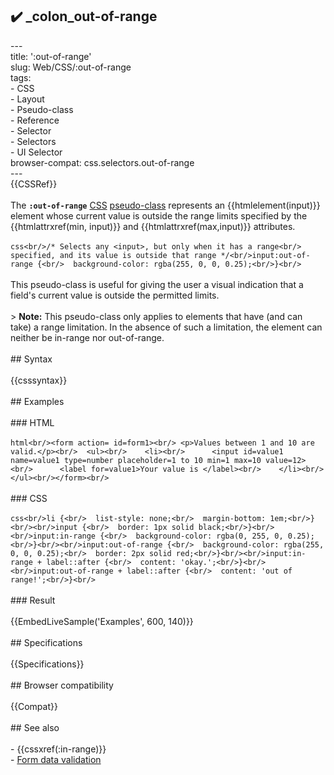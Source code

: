 ## ✔️ _colon_out-of-range 
 ---<br/>title: ':out-of-range'<br/>slug: Web/CSS/:out-of-range<br/>tags:<br/>  - CSS<br/>  - Layout<br/>  - Pseudo-class<br/>  - Reference<br/>  - Selector<br/>  - Selectors<br/>  - UI Selector<br/>browser-compat: css.selectors.out-of-range<br/>---<br/>{{CSSRef}}<br/><br/>The **`:out-of-range`** [CSS](/en-US/docs/Web/CSS) [pseudo-class](/en-US/docs/Web/CSS/Pseudo-classes) represents an {{htmlelement(input)}} element whose current value is outside the range limits specified by the {{htmlattrxref(min, input)}} and {{htmlattrxref(max,input)}} attributes.<br/><br/>```css<br/>/* Selects any <input>, but only when it has a range<br/>   specified, and its value is outside that range */<br/>input:out-of-range {<br/>  background-color: rgba(255, 0, 0, 0.25);<br/>}<br/>```<br/><br/>This pseudo-class is useful for giving the user a visual indication that a field's current value is outside the permitted limits.<br/><br/>> **Note:** This pseudo-class only applies to elements that have (and can take) a range limitation. In the absence of such a limitation, the element can neither be in-range nor out-of-range.<br/><br/>## Syntax<br/><br/>{{csssyntax}}<br/><br/>## Examples<br/><br/>### HTML<br/><br/>```html<br/><form action= id=form1><br/> <p>Values between 1 and 10 are valid.</p><br/>  <ul><br/>    <li><br/>      <input id=value1 name=value1 type=number placeholder=1 to 10 min=1 max=10 value=12><br/>      <label for=value1>Your value is </label><br/>    </li><br/>  </ul><br/></form><br/>```<br/><br/>### CSS<br/><br/>```css<br/>li {<br/>  list-style: none;<br/>  margin-bottom: 1em;<br/>}<br/><br/>input {<br/>  border: 1px solid black;<br/>}<br/><br/>input:in-range {<br/>  background-color: rgba(0, 255, 0, 0.25);<br/>}<br/><br/>input:out-of-range {<br/>  background-color: rgba(255, 0, 0, 0.25);<br/>  border: 2px solid red;<br/>}<br/><br/>input:in-range + label::after {<br/>  content: 'okay.';<br/>}<br/><br/>input:out-of-range + label::after {<br/>  content: 'out of range!';<br/>}<br/>```<br/><br/>### Result<br/><br/>{{EmbedLiveSample('Examples', 600, 140)}}<br/><br/>## Specifications<br/><br/>{{Specifications}}<br/><br/>## Browser compatibility<br/><br/>{{Compat}}<br/><br/>## See also<br/><br/>- {{cssxref(:in-range)}}<br/>- [Form data validation](/en-US/docs/Learn/Forms/Form_validation)<br/>